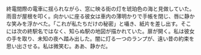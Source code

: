終電間際の電車に揺られながら、窓に映る街の灯を琥珀色の海と見做していた。雨音が屋根を叩く。向かいに座る彼女は車内の薄明かりで手帳を閉じ、唇に静かな笑みを浮かべた。「これが私たちだけの秘密」と囁き、紙片を差し出す。そこには次の終駅名ではなく、知らぬ駅の地図が描かれていた。扉が開く。私は彼女の手を取り、未知の夜へ踏み出した。闇に灯る一つのランプが、遠い昔の約束を思い出させる。私は微笑む。ああ、静かだ。
<!-- 実計測200字 -->